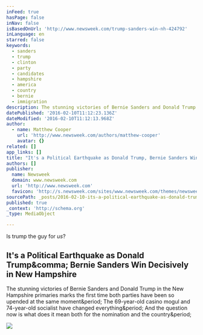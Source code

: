 ```yaml
---
inFeed: true
hasPage: false
inNav: false
isBasedOnUrl: 'http://www.newsweek.com/trump-sanders-win-nh-424792'
inLanguage: en
starred: false
keywords:
  - sanders
  - trump
  - clinton
  - party
  - candidates
  - hampshire
  - america
  - country
  - bernie
  - immigration
description: The stunning victories of Bernie Sanders and Donald Trump in the New Hampshire primaries marks the first time both parties have been so upended at the same moment. The 69-year-old casino mogul and 74-year-old socialist have changed everything. And the question now is what does it mean both for the nomination and the country.
datePublished: '2016-02-10T11:12:23.136Z'
dateModified: '2016-02-10T11:12:13.968Z'
author:
  - name: Matthew Cooper
    url: 'http://www.newsweek.com/authors/matthew-cooper'
    avatar: {}
related: []
app_links: []
title: "It's a Political Earthquake as Donald Trump, Bernie Sanders Win Decisively in New Hampshire"
authors: []
publisher:
  name: Newsweek
  domain: www.newsweek.com
  url: 'http://www.newsweek.com'
  favicon: 'http://s.newsweek.com/sites/www.newsweek.com/themes/newsweek/favicon.ico'
sourcePath: _posts/2016-02-10-its-a-political-earthquake-as-donald-trump-bernie-sanders.md
published: true
_context: 'http://schema.org'
_type: MediaObject

---
```

Is trump the guy for _us_?

<article style=""><h1>It's a Political Earthquake as Donald Trump&amp;comma; Bernie Sanders Win Decisively in New Hampshire</h1><p>The stunning victories of Bernie Sanders and Donald Trump in the New Hampshire primaries marks the first time both parties have been so upended at the same moment&amp;period; The 69-year-old casino mogul and 74-year-old socialist have changed everything&amp;period; And the question now is what does it mean both for the nomination and the country&amp;period;</p><img src="http://s.newsweek.com/sites/www.newsweek.com/files/2016/01/27/trump.jpg" /></article>